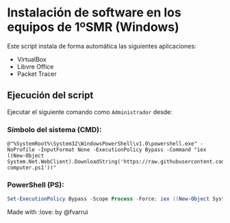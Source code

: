 ﻿# Instalación de software en los equipos de 1ºSMR (Windows)

Este script instala de forma automática las siguientes aplicaciones:
- VirtualBox
- Libvre Office
- Packet Tracer

## Ejecución del script

Ejecutar el siguiente comando como `Administrador` desde:

### Símbolo del sistema (CMD):

```
@"%SystemRoot%\System32\WindowsPowerShell\v1.0\powershell.exe" -NoProfile -InputFormat None -ExecutionPolicy Bypass -Command "iex ((New-Object System.Net.WebClient).DownloadString('https://raw.githubusercontent.com/iescanarias/informatica/master/config/windows/1smr/config-computer.ps1'))"
```

### PowerShell (PS):

```powershell
Set-ExecutionPolicy Bypass -Scope Process -Force; iex ((New-Object System.Net.WebClient).DownloadString('https://raw.githubusercontent.com/iescanarias/informatica/master/config/windows/1smr/config-computer.ps1'))
```

Made with :love: by @fvarrui
